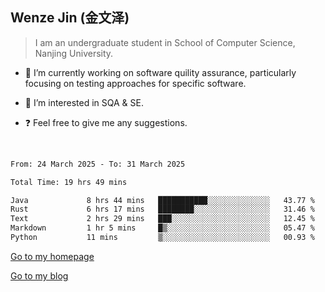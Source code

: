 ## Wenze Jin (金文泽)

> I am an undergraduate student in School of Computer Science, Nanjing University.

- 🔭 I’m currently working on software quility assurance, particularly focusing on testing approaches for specific software.
  
- 🌱 I’m interested in SQA & SE.
  
- ❓ Feel free to give me any suggestions.  

<br>  

<!--START_SECTION:waka-->

```txt
From: 24 March 2025 - To: 31 March 2025

Total Time: 19 hrs 49 mins

Java             8 hrs 44 mins   ███████████░░░░░░░░░░░░░░   43.77 %
Rust             6 hrs 17 mins   ████████░░░░░░░░░░░░░░░░░   31.46 %
Text             2 hrs 29 mins   ███░░░░░░░░░░░░░░░░░░░░░░   12.45 %
Markdown         1 hr 5 mins     █▒░░░░░░░░░░░░░░░░░░░░░░░   05.47 %
Python           11 mins         ▒░░░░░░░░░░░░░░░░░░░░░░░░   00.93 %
```

<!--END_SECTION:waka-->

[Go to my homepage](https://wenzejin.github.io)

[Go to my blog](https://wenzejin.notion.site/Wenze-Jin-s-Blog-1635e9fa7b6d80b3adcedfacc74aa717?pvs=4)
